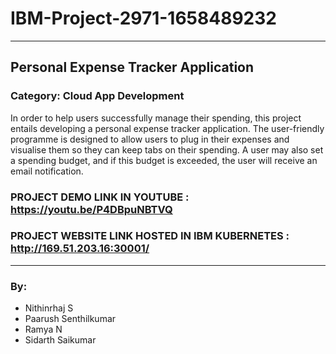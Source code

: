 # IBM-Project-2971-1658489232
---
## Personal Expense Tracker Application 
### Category: Cloud App Development
In order to help users successfully manage their
spending, this project entails developing a personal
expense tracker application. The user-friendly
programme is designed to allow users to plug in
their expenses and visualise them so they can keep
tabs on their spending. A user may also set a
spending budget, and if this budget is exceeded, the user
will receive an email notification.
### PROJECT DEMO LINK IN YOUTUBE : https://youtu.be/P4DBpuNBTVQ
### PROJECT WEBSITE LINK HOSTED IN IBM KUBERNETES : http://169.51.203.16:30001/
---
### By:
- Nithinrhaj S
- Paarush Senthilkumar
- Ramya N
- Sidarth Saikumar
